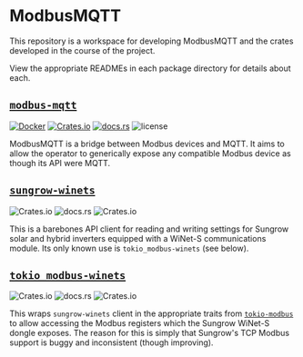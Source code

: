 # ModbusMQTT

This repository is a workspace for developing ModbusMQTT and the crates developed in the course of the project.

View the appropriate READMEs in each package directory for details about each.

## [`modbus-mqtt`](./modbus-mqtt)

[![Docker](https://img.shields.io/docker/v/bjeanes/modbus-mqtt?label=docker)](https://hub.docker.com/r/bjeanes/modbus-mqtt)
[![Crates.io](https://img.shields.io/crates/v/modbus-mqtt.svg)](https://crates.io/crates/modbus-mqtt)
[![docs.rs](https://img.shields.io/docsrs/modbus-mqtt)](https://docs.rs/modbus-mqtt/latest/modbus_mqtt/)
![license](https://img.shields.io/crates/l/modbus-mqtt)

ModbusMQTT is a bridge between Modbus devices and MQTT. It aims to allow the operator to generically expose any compatible Modbus device as though its API were MQTT.

## [`sungrow-winets`](./sungrow-winets)

![Crates.io](https://img.shields.io/crates/v/sungrow-winets.svg)
![docs.rs](https://img.shields.io/docsrs/sungrow-winets.svg)
![Crates.io](https://img.shields.io/crates/l/sungrow-winets)

This is a barebones API client for reading and writing settings for Sungrow solar and hybrid inverters equipped with a WiNet-S communications module. Its only known use is `tokio_modbus-winets` (see below).

## [`tokio_modbus-winets`](./tokio_modbus-winets)

![Crates.io](https://img.shields.io/crates/v/tokio_modbus-winets.svg)
![docs.rs](https://img.shields.io/docsrs/tokio_modbus-winets)
![Crates.io](https://img.shields.io/crates/l/tokio_modbus-winets)

This wraps `sungrow-winets` client in the appropriate traits from [`tokio-modbus`](https://crates.io/crates/tokio-modbus) to allow accessing the Modbus registers which the Sungrow WiNet-S dongle exposes. The reason for this is simply that Sungrow's TCP Modbus support is buggy and inconsistent (though improving).
